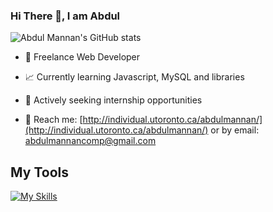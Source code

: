 ### Hi There 👋, I am Abdul
![Abdul Mannan's GitHub stats](https://github-readme-stats.vercel.app/api?username=dyerfire9&show_icons=true&theme=radical)

- 💼 Freelance Web Developer

- 📈 Currently learning Javascript, MySQL and libraries

- 👯 Actively seeking internship opportunities

- 💬 Reach me: [http://individual.utoronto.ca/abdulmannan/](http://individual.utoronto.ca/abdulmannan/) or by email: abdulmannancomp@gmail.com


## My Tools
[![My Skills](https://skillicons.dev/icons?i=py,java,js,react,vue,html,css,r,postgres)](https://skillicons.dev)




